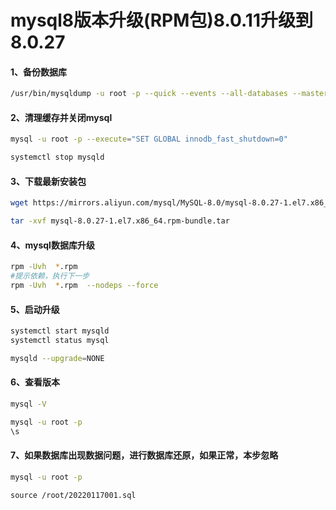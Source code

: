 # mysql8版本升级(RPM包)8.0.11升级到8.0.27





#### 1、备份数据库

```bash
/usr/bin/mysqldump -u root -p --quick --events --all-databases --master-data=2 --single-transaction --set-gtid-purged=OFF > 20220117001.sql
```

#### 2、清理缓存并关闭mysql

```bash
mysql -u root -p --execute="SET GLOBAL innodb_fast_shutdown=0"

systemctl stop mysqld
```

#### 3、下载最新安装包

```bash
wget https://mirrors.aliyun.com/mysql/MySQL-8.0/mysql-8.0.27-1.el7.x86_64.rpm-bundle.tar

tar -xvf mysql-8.0.27-1.el7.x86_64.rpm-bundle.tar
```

#### 4、mysql数据库升级

```bash
rpm -Uvh  *.rpm
#提示依赖，执行下一步
rpm -Uvh  *.rpm  --nodeps --force
```

#### 5、启动升级

```bash
systemctl start mysqld
systemctl status mysql

mysqld --upgrade=NONE
```

#### 6、查看版本

```bash
mysql -V

mysql -u root -p
\s
```

#### 7、如果数据库出现数据问题，进行数据库还原，如果正常，本步忽略

```bash
mysql -u root -p
```

```mysql
source /root/20220117001.sql
```
